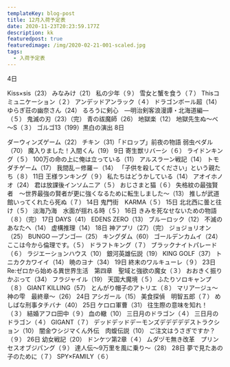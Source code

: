 ```yaml
---
templateKey: blog-post
title: 12月入荷予定表
date: 2020-11-23T20:23:59.177Z
description: kk
featuredpost: true
featuredimage: /img/2020-02-21-001-scaled.jpg
tags:
  - 入荷予定表
---
```

4日	

Kiss×sis（23）
	みなみけ（21）
	私の少年（９）
	雪女と蟹を食う（７）
	Thisコミュニケーション（２）
	アンデッドアンラック（４）
	ドラゴンボール超（14）
	ゆらぎ荘の幽奈さん（24）
	るろうに剣心　―明治剣客浪漫譚・北海道編―（５）
	鬼滅の刃（23）（完）
	青の祓魔師（26）
	地獄楽（12）
	地獄先生ぬ～べ～S（３）
	ゴルゴ13（199）黒白の演出
8日	

ダーウィンズゲーム（22）
	チキン（31）「ドロップ」前夜の物語
	弱虫ペダル（70）
	魔入りました！入間くん（19）
9日	寄生獣リバーシ（６）
	ライドンキング（５）
	100万の命の上に俺は立っている（11）
	アルスラーン戦記（14）
	トモダチゲーム（17）
	我間乱－修羅－（14）
	「子供を殺してください」という親たち（８）
11日	王様ランキング（９）
	私たちはどうかしている（14）
	アオイホノオ（24）
	君は放課後インソムニア（５）
	おじさまと猫（６）
	失格紋の最強賢者　～世界最強の賢者が更に強くなるために転生しました～（13）
	推しが武道館いってくれたら死ぬ（７）
14日	鬼門街　KARMA（５）
15日	北北西に曇と往け（５）
	淡海乃海　水面が揺れる時（５）
16日	きみを死なせないための物語（８）（完）
17日	DAYS（41）
	EDENS ZERO（13）
	ブルーロック（12）
	不滅のあなたへ（14）
	虚構推理（14）
18日	神アプリ（27）（完）
	ジョジョリオン（25）
	BUNGO ―ブンゴ―（25）
	キングダム（60）
	ゴールデンカムイ（24）
	ここは今から倫理です。（５）
	ドラフトキング（７）
	ブラックナイトパレード（６）
	ラジエーションハウス（10）
	銀河英雄伝説（19）
	KING GOLF（37）
	トニカクカワイイ（14）
	暁のヨナ（34）
19日	終末のワルキューレ（９）
23日	Re:ゼロから始める異世界生活　第四章　聖域と強欲の魔女（３）
	おおきく振りかぶって（34）
	フラジャイル（19）
	天国大魔境（５）
	ふたりソロキャンプ（８）
	GIANT KILLING（57）
	とんがり帽子のアトリエ（８）
	マリアージュ～神の雫　最終章～（26）
24日	アシガール（15）
	美食探偵　明智五郎（７）
	めしばな刑事タチバナ（40）
25日	ケロロ軍曹（31）
	往生際の意味を知れ！（３）
	結婚アフロ田中（９）
	血の轍（10）
	三日月のドラゴン（４）
	三日月のドラゴン（４）
	GIGANT（７）
	デッドデッドデーモンズデデデデデストラクション（10）
	闇金ウシジマくん外伝　肉蝮伝説（10）
	ご注文はうさぎですか？（９）
26日	幼女戦記（20）
	ドンケツ第2章（４）
	ムダヅモ無き改革　プリンセスオブジパング（９）
	達人伝～9万里を風に乗り～（28）
28日	夢で見たあの子のために（７）
	SPY×FAMILY（６）
